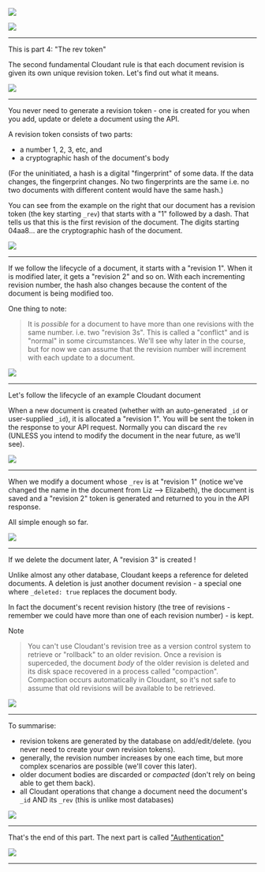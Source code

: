 ![](slides/Slide0.png)



![](slides/Slide1.png)

---

This is part 4: "The rev token"

The second fundamental Cloudant rule is that each document revision is given its own unique revision token. Let's find out what it means.


![](slides/Slide24.png)

---

You never need to generate a revision token - one is created for you when you add, update or delete a document using the API.

A revision token consists of two parts:

- a number 1, 2, 3, etc, and
- a cryptographic hash of the document's body

(For the uninitiated, a hash is a digital "fingerprint" of some data. If the data changes, the fingerprint changes. No two fingerprints are the same i.e. no two documents with different content would have the same hash.)

You can see from the example on the right that our document has a revision token (the key starting `_rev`) that starts with a "1" followed  by a dash. That tells us that this is the first revision of the document. The digits starting 04aa8... are the cryptographic hash of the document.

![](slides/Slide25.png)

---

If we follow the lifecycle of a document, it starts with a "revision 1". When it is modified later, it gets a "revision 2" and so on. With each incrementing revision number, the hash also changes because the content of the document is being modified too.

One thing to note:

> It is *possible* for a document to have more than one revisions with the same number. i.e. two "revision 3s". This is called  a "conflict" and is "normal" in some circumstances. We'll see why later in the course, but for now we can assume that the revision number will increment with each update to a document.

![](slides/Slide26.png)

--- 

Let's follow the lifecycle of an example Cloudant document

When  a new document is created (whether with an auto-generated `_id` or user-supplied `_id`), it is allocated a "revision 1". You will be sent the token in the response to your API request. Normally you can discard the `rev` (UNLESS you intend to modify the document in the near future, as we'll see).

![](slides/Slide27.png)

--- 

When we modify a document  whose `_rev` is at "revision 1" (notice we've changed the name in the document from Liz --> Elizabeth), the document is saved and a "revision 2" token is generated and returned to you in the API response.

All simple enough so far.

![](slides/Slide28.png)

--- 

If we delete the document later, A "revision 3" is created !

Unlike almost any other database, Cloudant keeps a reference for deleted documents. A deletion is just another document revision - a special one where `_deleted: true` replaces the document body.

In fact the document's recent revision history (the tree of revisions - remember we could have more than one of each revision number) - is kept.

Note

> You can't use Cloudant's revision tree as a   version control system to retrieve or "rollback" to an older revision. Once a revision is superceded, the document _body_ of the older revision is deleted and its disk space recovered in a process called "compaction". Compaction occurs automatically in Cloudant, so it's not safe to assume that old revisions will be available to be retrieved. 

![](slides/Slide29.png)

--- 

To summarise:

- revision tokens are generated by the database on add/edit/delete. (you never need to create your own revision tokens).
- generally, the revision number increases by one each time, but more complex scenarios are possible (we'll cover this later).
- older document bodies are discarded or _compacted_ (don't rely on being able to get them back).
- all Cloudant operations that change a document need the document's `_id` AND its `_rev` (this is unlike most databases)

![](slides/Slide30.png)

--- 


That's the end of this part. The next part is called ["Authentication"](./Part&#32;05&#32;-&#32;Authentication.md)
 
![](slides/Slide0.png)

---